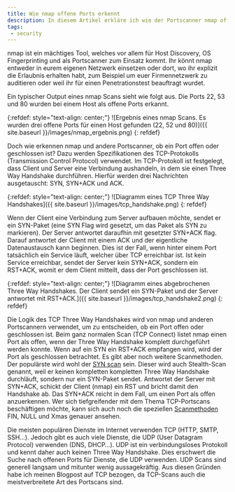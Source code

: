 ```yaml
---
title: Wie nmap offene Ports erkennt
description: In diesem Artikel erkläre ich wie der Portscanner nmap offene Ports erkennt.
tags:
 - security
---
```


nmap ist ein mächtiges Tool, welches vor allem für Host Discovery, OS Fingerprinting und als Portscanner zum Einsatz kommt. Ihr könnt nmap entweder in eurem eigenen Netzwerk einsetzen oder dort, wo ihr explizit die Erlaubnis erhalten habt, zum Beispiel um euer Firmennetzwerk zu auditieren oder weil ihr für einen Penetrationstest beauftragt wurdet.

Ein typischer Output eines nmap Scans sieht wie folgt aus. Die Ports 22, 53 und 80 wurden bei einem Host als offene Ports erkannt.

{:refdef: style="text-align: center;"}
![Ergebnis eines nmap Scans. Es wurden drei offene Ports für einen Host gefunden (22, 52 und 80)]({{ site.baseurl }}/images/nmap_ergebnis.png)
{: refdef} 

Doch wie erkennen nmap und andere Portscanner, ob ein Port offen oder geschlossen ist? Dazu werden Spezifikationen des TCP-Protokolls (Transmission Control Protocol) verwendet. Im TCP-Protokoll ist festgelegt, dass Client und Server eine Verbindung aushandeln, in dem sie einen Three Way Handshake durchführen. Hierfür werden drei Nachrichten ausgetauscht: SYN, SYN+ACK und ACK.

{:refdef: style="text-align: center;"}
![Diagramm eines TCP Three Way Handshakes]({{ site.baseurl }}/images/tcp_handshake.png)
{: refdef} 

Wenn der Client eine Verbindung zum Server aufbauen möchte, sendet er ein SYN-Paket (eine SYN Flag wird gesetzt, um das Paket als SYN zu markieren). Der Server antwortet daraufhin mit gesetzter SYN+ACK flag. Darauf antwortet der Client mit einem ACK und der eigentliche Datenaustausch kann beginnen. Dies ist der Fall, wenn hinter einem Port tatsächlich ein Service läuft, welcher über TCP erreichbar ist. Ist kein Service erreichbar, sendet der Server kein SYN+ACK, sondern ein RST+ACK, womit er dem Client mitteilt, dass der Port geschlossen ist.

{:refdef: style="text-align: center;"}
![Diagramm eines abgebrochenen Three Way Handshakes. Der Client sendet ein SYN-Paket und der Server antwortet mit RST+ACK.]({{ site.baseurl }}/images/tcp_handshake2.png)
{: refdef} 

Die Logik des TCP Three Way Handshakes wird von nmap und anderen Portscannern verwendet, um zu entscheiden, ob ein Port offen oder geschlossen ist. Beim ganz normalen Scan (TCP Connect) listet nmap einen Port als offen, wenn der Three Way Handshake komplett durchgeführt werden konnte. Wenn auf ein SYN ein RST+ACK empfangen wird, wird der Port als geschlossen betrachtet. Es gibt aber noch weitere Scanmethoden. Der populärste wird wohl der [SYN scan](https://nmap.org/book/synscan.html) sein. Dieser wird auch Stealth-Scan genannt, weil er keinen kompletten kompletten Three Way Handshake durchläuft, sondern nur ein SYN-Paket sendet. Antwortet der Server mit SYN+ACK, schickt der Client (nmap) ein RST und bricht damit den Handshake ab. Das SYN+ACK reicht in dem Fall, um einen Port als offen anzuerkennen. Wer sich tiefgreifender mit dem Thema TCP-Portscans beschäftigen möchte, kann sich auch noch die speziellen [Scanmethoden](https://nmap.org/book/scan-methods-null-fin-xmas-scan.html) FIN, NULL und Xmas genauer ansehen.

Die meisten populären Dienste im Internet verwenden TCP (HTTP, SMTP, SSH…). Jedoch gibt es auch viele Dienste, die UDP (User Datagram Protocol) verwenden (DNS, DHCP…). UDP ist ein verbindungsloses Protokoll und kennt daher auch keinen Three Way Handshake. Dies erschwert die Suche nach offenen Ports für Dienste, die UDP verwenden. UDP Scans sind generell langsam und mitunter wenig aussagekräftig. Aus diesen Gründen habe ich meinen Blogpost auf TCP bezogen, da TCP-Scans auch die meistverbreitete Art des Portscans sind.









